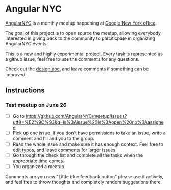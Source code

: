 # Angular NYC
[AngularNYC](http://meetup.com/AngularJS-NYC/) is a monthly meetup happening at [Google New York office](https://careers.google.com/locations/new-york/). 

The goal of this project is to open source the meetup, allowing everybody interested in giving back to the community to parciticpate in organizing AngularNYC events.

This is a new and highly experimental project. 
Every task is represented as a github issue, feel free to use the comments for any questions. 

Check out the [design doc](https://docs.google.com/document/d/1JSIPl1iIbJ-Knpr73eZ9eHRHV2qP_YchNMGLaasojaA/edit?usp=sharing), and leave comments if something can be improved.

## Instructions
### Test meetup on June 26

- [ ] Go to https://github.com/AngularNYC/meetup/issues?utf8=%E2%9C%93&q=is%3Aissue%20is%3Aopen%20no%3Aassignee
- [ ] Pick up one issue. If you don't have permissions to take an issue, write a comment and I'll add you to the group.
- [ ] Read the whole issue and make sure it has enough context. Feel free to edit typos, and leave comments for larger issues. 
- [ ] Go through the check list and complete all the tasks when the appropriate time comes.
- [ ] You organized a meetup. 

Comments are you new "Little blue feedback button" please use it actively, and feel free to throw thoughts and completely random suggestions there.

